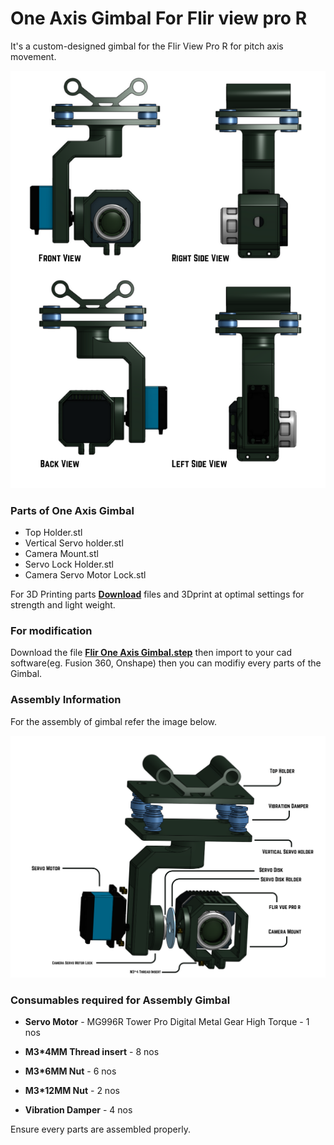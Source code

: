 # One Axis Gimbal For Flir view pro R

  It's a custom-designed gimbal for the Flir View Pro R for pitch axis 
  movement.

![image](Flir-One-Axis-Gimbal/Flir-One-Axis-Gimbal.png)


### Parts of One Axis Gimbal

 - Top Holder.stl
 - Vertical Servo holder.stl
 - Camera Mount.stl
 - Servo Lock Holder.stl
 - Camera Servo Motor Lock.stl
 
For 3D Printing parts [**Download**](/Flir-One-Axis-Gimbal/STL/) files and 3Dprint at optimal settings for strength and light weight.

### For modification 
Download the file [**Flir One Axis Gimbal.step**](/Flir-One-Axis-Gimbal/Flir-One-Axis-Gimbal.step) then import to your cad software(eg. Fusion 360, Onshape) then you can modifiy every parts of the Gimbal.

### Assembly Information
   
For the assembly of gimbal refer the image below.

![image](Flir-One-Axis-Gimbal/Flir-One-Axis-Gimbal-Assembly.png)

### Consumables required for Assembly Gimbal

- **Servo Motor** - MG996R Tower Pro Digital Metal Gear High Torque - 1 nos

- **M3*4MM Thread insert** - 8 nos

- **M3*6MM Nut** - 6 nos

- **M3*12MM Nut** - 2 nos

- **Vibration Damper** - 4 nos

Ensure every parts are assembled properly.




